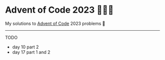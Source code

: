 # Advent of Code 2023 🎄🎅🏻

My solutions to [Advent of Code](https://adventofcode.com/) 2023 problems 🌟

----

TODO

- day 10 part 2
- day 17 part 1 and 2
